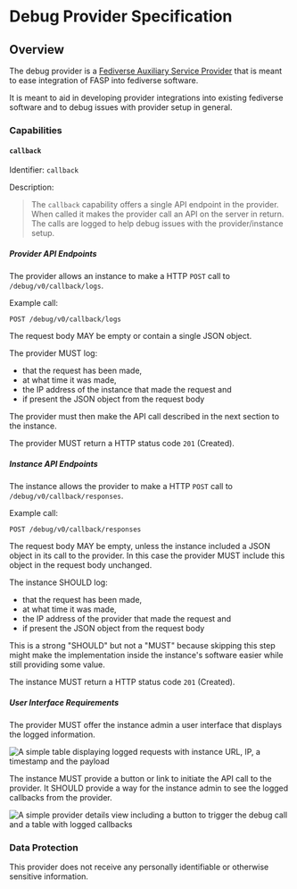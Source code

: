 # Debug Provider Specification

## Overview

The debug provider is a
[Fediverse Auxiliary Service Provider](../../general/v0.1/)
that is meant to ease integration of FASP into fediverse software.

It is meant to aid in developing provider integrations into existing
fediverse software and to debug issues with provider setup in general.

### Capabilities

#### `callback`

Identifier: `callback`

Description:

> The `callback` capability offers a single API endpoint in the provider.
> When called it makes the provider call an API on the server in
> return. The calls are logged to help debug issues with the
> provider/instance setup.

##### Provider API Endpoints

The provider allows an instance to make a HTTP `POST` call to
`/debug/v0/callback/logs`.

Example call:

```http
POST /debug/v0/callback/logs
```

The request body MAY be empty or contain a single JSON object.

The provider MUST log:

* that the request has been made,
* at what time it was made,
* the IP address of the instance that made the request and
* if present the JSON object from the request body 

The provider must then make the API call described in the next section
to the instance.

The provider MUST return a HTTP status code `201` (Created).

##### Instance API Endpoints

The instance allows the provider to make a HTTP `POST` call to
`/debug/v0/callback/responses`.

Example call:

```http
POST /debug/v0/callback/responses
```

The request body MAY be empty, unless the instance included a JSON
object in its call to the provider. In this case the provider MUST
include this object in the request body unchanged.

The instance SHOULD log:

* that the request has been made,
* at what time it was made,
* the IP address of the provider that made the request and
* if present the JSON object from the request body 

This is a strong "SHOULD" but not a "MUST" because skipping this step
might make the implementation inside the instance's software easier
while still providing some value.

The instance MUST return a HTTP status code `201` (Created).

##### User Interface Requirements

The provider MUST offer the instance admin a user interface that
displays the logged information.

![A simple table displaying logged requests with instance URL, IP, a timestamp and the payload](../../images/debug_logs.svg)

The instance MUST provide a button or link to initiate the API call to
the provider. It SHOULD provide a way for the instance admin to see the
logged callbacks from the provider.

![A simple provider details view including a button to trigger the debug call and a table with logged callbacks](../../images/debug_provider_details.svg)

### Data Protection

This provider does not receive any personally identifiable or otherwise
sensitive information.
